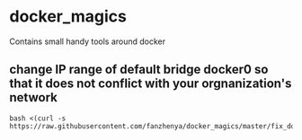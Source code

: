 # docker_magics
Contains small handy tools around docker

## change IP range of default bridge docker0 so that it does not conflict with your orgnanization's network

```
bash <(curl -s https://raw.githubusercontent.com/fanzhenya/docker_magics/master/fix_docker0.sh)
```
